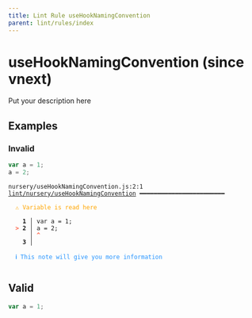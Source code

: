 ```yaml
---
title: Lint Rule useHookNamingConvention
parent: lint/rules/index
---
```


# useHookNamingConvention (since vnext)

Put your description here

## Examples

### Invalid

```jsx
var a = 1;
a = 2;
```

<pre class="language-text"><code class="language-text">nursery/useHookNamingConvention.js:2:1 <a href="https://docs.rome.tools/lint/rules/useHookNamingConvention">lint/nursery/useHookNamingConvention</a> ━━━━━━━━━━━━━━━━━━━━━━━━

<strong><span style="color: Orange;">  </span></strong><strong><span style="color: Orange;">⚠</span></strong> <span style="color: Orange;">Variable is read here</span>
  
    <strong>1 │ </strong>var a = 1;
<strong><span style="color: Tomato;">  </span></strong><strong><span style="color: Tomato;">&gt;</span></strong> <strong>2 │ </strong>a = 2;
   <strong>   │ </strong><strong><span style="color: Tomato;">^</span></strong>
    <strong>3 │ </strong>
  
<strong><span style="color: rgb(38, 148, 255);">  </span></strong><strong><span style="color: rgb(38, 148, 255);">ℹ</span></strong> <span style="color: rgb(38, 148, 255);">This note will give you more information</span>
  
</code></pre>

## Valid

```jsx
var a = 1;
```

